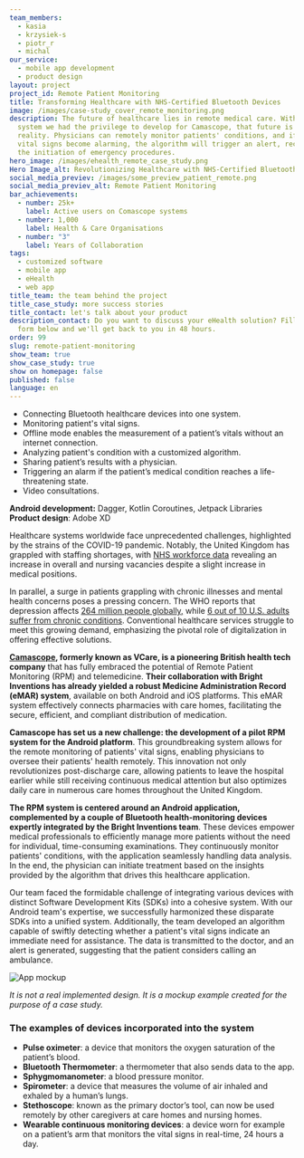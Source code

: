 ```yaml
---
team_members:
  - kasia
  - krzysiek-s
  - piotr_r
  - michal
our_service:
  - mobile app development
  - product design
layout: project
project_id: Remote Patient Monitoring
title: Transforming Healthcare with NHS-Certified Bluetooth Devices
image: /images/case-study_cover_remote_monitoring.png
description: The future of healthcare lies in remote medical care. With the
  system we had the privilege to develop for Camascope, that future is already a
  reality. Physicians can remotely monitor patients' conditions, and if their
  vital signs become alarming, the algorithm will trigger an alert, recommending
  the initiation of emergency procedures.
hero_image: /images/ehealth_remote_case_study.png
Hero Image_alt: Revolutionizing Healthcare with NHS-Certified Bluetooth Devices
social_media_previev: /images/some_preview_patient_remote.png
social_media_previev_alt: Remote Patient Monitoring
bar_achievements:
  - number: 25k+
    label: Active users on Comascope systems
  - number: 1,000
    label: Health & Care Organisations
  - number: "3"
    label: Years of Collaboration
tags:
  - customized software
  - mobile app
  - eHealth
  - web app
title_team: the team behind the project
title_case_study: more success stories
title_contact: let's talk about your product
description_contact: Do you want to discuss your eHealth solution? Fill out the
  form below and we'll get back to you in 48 hours.
order: 99
slug: remote-patient-monitoring
show_team: true
show_case_study: true
show on homepage: false
published: false
language: en
---
```

<TitleWithIcon sectionTitle="key features built by Bright Inventions:" titleIcon="/images/icons_features_svg.svg" titleIconAlt="features" />

* Connecting Bluetooth healthcare devices into one system.
* Monitoring patient's vital signs.
* Offline mode enables the measurement of a patient’s vitals without an internet connection.
* Analyzing patient's condition with a customized algorithm.
* Sharing patient’s results with a physician.
* Triggering an alarm if the patient’s medical condition reaches a life-threatening state.
* Video consultations.

<TitleWithIcon sectionTitle="stack" titleIcon="/images/skills.svg" titleIconAlt="bright" />

<Gallery images='[{"src":"/images/android_stack_logo.svg","alt":"Android"},{"src":"/images/kotlin_stack_logo.svg","alt":"Kotlin"},{"src":"/images/adobexdstack_logo.svg"}]' />

**Android development:** Dagger, Kotlin Coroutines, Jetpack Libraries
**Product design**: Adobe XD

<TitleWithIcon sectionTitle="unlocking digital health: addressing staff shortages &amp;amp;amp; rising health challenge" titleIcon="/images/icon_title_about.svg" titleIconAlt="unlocking digital health: addressing staff shortages & rising health challenge" />

Healthcare systems worldwide face unprecedented challenges, highlighted by the strains of the COVID-19 pandemic. Notably, the United Kingdom has grappled with staffing shortages, with [NHS workforce data](https://lordslibrary.parliament.uk/staff-shortages-in-the-nhs-and-social-care-sectors/#heading-1) revealing an increase in overall and nursing vacancies despite a slight increase in medical positions.

In parallel, a surge in patients grappling with chronic illnesses and mental health concerns poses a pressing concern. The WHO reports that depression affects [264 million people globally,](https://www.who.int/news-room/fact-sheets/detail/mental-disorders) while [6 out of 10 U.S. adults suffer from chronic conditions](https://www.cdc.gov/chronicdisease/about/index.htm). Conventional healthcare services struggle to meet this growing demand, emphasizing the pivotal role of digitalization in offering effective solutions.

<TitleWithIcon sectionTitle="empowering healthcare transformation: Camascope&amp;amp;#39;s RPM &amp;amp;amp; telemedicine revolution" titleIcon="/images/icon_title_goal.svg" titleIconAlt="empowering healthcare transformation: Camascope's RPM & telemedicine revolution" />

**[Camascope](https://www.camascope.com/), formerly known as VCare, is a pioneering British health tech company** that has fully embraced the potential of Remote Patient Monitoring (RPM) and telemedicine. **Their collaboration with Bright Inventions has already yielded a robust Medicine Administration Record (eMAR) system**, available on both Android and iOS platforms. This eMAR system effectively connects pharmacies with care homes, facilitating the secure, efficient, and compliant distribution of medication.

**Camascope has set us a new challenge: the development of a pilot RPM system for the Android platform**. This groundbreaking system allows for the remote monitoring of patients' vital signs, enabling physicians to oversee their patients' health remotely. This innovation not only revolutionizes post-discharge care, allowing patients to leave the hospital earlier while still receiving continuous medical attention but also optimizes daily care in numerous care homes throughout the United Kingdom.

**The RPM system is centered around an Android application, complemented by a couple of Bluetooth health-monitoring devices expertly integrated by the Bright Inventions team**. These devices empower medical professionals to efficiently manage more patients without the need for individual, time-consuming examinations. They continuously monitor patients' conditions, with the application seamlessly handling data analysis. In the end, the physician can initiate treatment based on the insights provided by the algorithm that drives this healthcare application.

<AnchorLink href='#contactForm' text='let’s talk about your project'/>

<TitleWithIcon sectionTitle="the challenge of integrating multiple Bluetooth devices into a single system" titleIcon="/images/two_flags.svg" titleIconAlt="the challenge" />

Our team faced the formidable challenge of integrating various devices with distinct Software Development Kits (SDKs) into a cohesive system. With our Android team's expertise, we successfully harmonized these disparate SDKs into a unified system. Additionally, the team developed an algorithm capable of swiftly detecting whether a patient's vital signs indicate an immediate need for assistance. The data is transmitted to the doctor, and an alert is generated, suggesting that the patient considers calling an ambulance.

<div class="image"><img src="/images/patient-s-parameters.png" alt="App mockup" title="It is not a real implemented design. It is a mockup example created for the purpose of a case study."  /> </div>

*It is not a real implemented design. It is a mockup example created for the purpose of a case study.*

### The examples of devices incorporated into the system

* **Pulse oximeter**: a device that monitors the oxygen saturation of the patient’s blood.
* **Bluetooth Thermometer**: a thermometer that also sends data to the app.
* **Sphygmomanometer**: a blood pressure monitor.
* **Spirometer**: a device that measures the volume of air inhaled and exhaled by a human’s lungs.
* **Stethoscope**: known as the primary doctor’s tool, can now be used remotely by other caregivers at care homes and nursing homes.
* **Wearable continuous monitoring devices**: a device worn for example on a patient’s arm that monitors the vital signs in real-time, 24 hours a day.